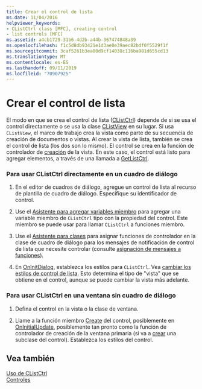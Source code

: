 ```yaml
---
title: Crear el control de lista
ms.date: 11/04/2016
helpviewer_keywords:
- CListCtrl class [MFC], creating control
- list controls [MFC]
ms.assetid: a4cb1729-31b6-4d2b-a44b-367474848a39
ms.openlocfilehash: f1c5d8db93421e1d3ae0e39aec82bdf0f5529f1f
ms.sourcegitcommit: 3caf5261b3ea80d9cf14038c116ba981d655cd13
ms.translationtype: MT
ms.contentlocale: es-ES
ms.lasthandoff: 09/11/2019
ms.locfileid: "70907925"
---
```

# <a name="creating-the-list-control"></a>Crear el control de lista

El modo en que se crea el control de lista ([CListCtrl](../mfc/reference/clistctrl-class.md)) depende de si se usa el control directamente o se usa la clase [CListView](../mfc/reference/clistview-class.md) en su lugar. Si usa `CListView`, el marco de trabajo crea la vista como parte de su secuencia de creación de documentos o vistas. Al crear la vista de lista, también se crea el control de lista (los dos son lo mismo). El control se crea en la función de controlador de [creación](../mfc/reference/cwnd-class.md#oncreate) de la vista. En este caso, el control está listo para agregar elementos, a través de una llamada a [GetListCtrl](../mfc/reference/clistview-class.md#getlistctrl).

### <a name="to-use-clistctrl-directly-in-a-dialog-box"></a>Para usar CListCtrl directamente en un cuadro de diálogo

1. En el editor de cuadros de diálogo, agregue un control de lista al recurso de plantilla de cuadro de diálogo. Especifique su identificador de control.

1. Use el [Asistente para agregar variables miembro](../ide/adding-a-member-variable-visual-cpp.md) para agregar una variable miembro de `CListCtrl` tipo con la propiedad del control. Este miembro se puede usar para llamar `CListCtrl` a funciones miembro.

1. Use el [Asistente para clases](reference/mfc-class-wizard.md) para asignar funciones de controlador en la clase de cuadro de diálogo para los mensajes de notificación de control de lista que necesite controlar (consulte [asignación de mensajes a funciones](../mfc/reference/mapping-messages-to-functions.md)).

1. En [OnInitDialog](../mfc/reference/cdialog-class.md#oninitdialog), establezca los estilos para `CListCtrl`. Vea [cambiar los estilos de control de lista](../mfc/changing-list-control-styles.md). Esto determina el tipo de "vista" que se obtiene en el control, aunque se puede cambiar la vista más adelante.

### <a name="to-use-clistctrl-in-a-nondialog-window"></a>Para usar CListCtrl en una ventana sin cuadro de diálogo

1. Defina el control en la vista o la clase de ventana.

1. Llame a la función miembro [Create](../mfc/reference/clistctrl-class.md#create) del control, posiblemente en [OnInitialUpdate](../mfc/reference/cview-class.md#oninitialupdate), posiblemente tan pronto como la función de controlador de creación de la ventana primaria (si va a [crear](../mfc/reference/cwnd-class.md#oncreate) una subclase del control). Establezca los estilos del control.

## <a name="see-also"></a>Vea también

[Uso de CListCtrl](../mfc/using-clistctrl.md)<br/>
[Controles](../mfc/controls-mfc.md)
